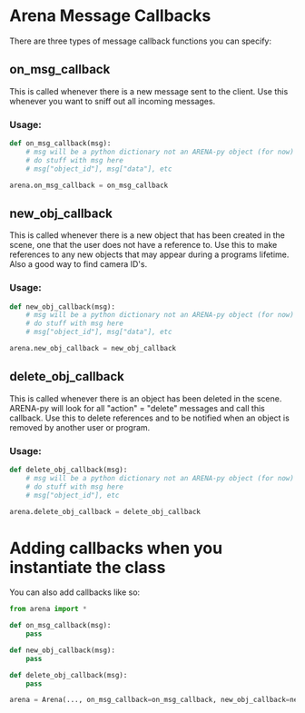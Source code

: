 # Arena Message Callbacks

There are three types of message callback functions you can specify:

## on_msg_callback
This is called whenever there is a new message sent to the client. Use this whenever you want to sniff out all incoming messages.

### Usage:
```python
def on_msg_callback(msg):
    # msg will be a python dictionary not an ARENA-py object (for now)
    # do stuff with msg here
    # msg["object_id"], msg["data"], etc

arena.on_msg_callback = on_msg_callback
```

## new_obj_callback
This is called whenever there is a new object that has been created in the scene, one that the user does not have a reference to. Use this to make references to any new objects that may appear during a programs lifetime. Also a good way to find camera ID's.

### Usage:
```python
def new_obj_callback(msg):
    # msg will be a python dictionary not an ARENA-py object (for now)
    # do stuff with msg here
    # msg["object_id"], msg["data"], etc

arena.new_obj_callback = new_obj_callback
```

## delete_obj_callback
This is called whenever there is an object has been deleted in the scene. ARENA-py will look for all "action" = "delete" messages and call this callback. Use this to delete references and to be notified when an object is removed by another user or program.

### Usage:
```python
def delete_obj_callback(msg):
    # msg will be a python dictionary not an ARENA-py object (for now)
    # do stuff with msg here
    # msg["object_id"], etc

arena.delete_obj_callback = delete_obj_callback
```

# Adding callbacks when you instantiate the class
You can also add callbacks like so:
```python
from arena import *

def on_msg_callback(msg):
    pass

def new_obj_callback(msg):
    pass

def delete_obj_callback(msg):
    pass

arena = Arena(..., on_msg_callback=on_msg_callback, new_obj_callback=new_obj_callback, delete_obj_callback=delete_obj_callback)
```
